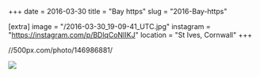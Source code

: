 +++
date = 2016-03-30
title = "Bay https"
slug = "2016-Bay-https"

[extra]
image = "/2016-03-30_19-09-41_UTC.jpg"
instagram = "https://instagram.com/p/BDlqCoNIIKJ"
location = "St Ives, Cornwall"
+++

//500px.com/photo/146986881/

<img src="/2016-03-30_19-09-41_UTC.jpg" />

